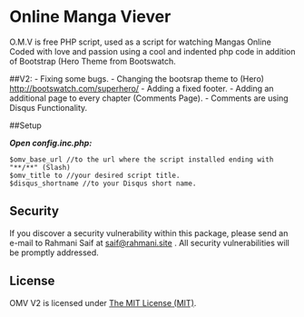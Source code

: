 Online Manga Viever
===============

O.M.V is free PHP script, used as a script for watching Mangas Online
Coded with love and passion using a cool and indented php code in addition
of Bootstrap (Hero Theme from Bootswatch.

##V2:
	- Fixing some bugs.
	- Changing the bootsrap theme to (Hero)
	  http://bootswatch.com/superhero/
	- Adding a fixed footer.
	- Adding an additional page to every chapter
	  (Comments Page).
	- Comments are using Disqus Functionality.

##Setup

***Open config.inc.php:***
	
	$omv_base_url //to the url where the script installed ending with "**/**" (Slash)
	$omv_title to //your desired script title.
	$disqus_shortname //to your Disqus short name.
	
## Security

If you discover a security vulnerability within this package, please send an e-mail to Rahmani Saif at saif@rahmani.site . All security vulnerabilities will be promptly addressed.


## License

OMV V2 is licensed under [The MIT License (MIT)](LICENSE).
